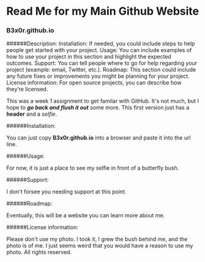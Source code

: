 # Read Me for my Main Github Website

### B3x0r.github.io</h3>

######Description:
Installation: If needed, you could include steps to help people get started with your project.
Usage: You can include examples of how to use your project in this section and highlight the expected outcomes. 
Support: You can tell people where to go for help regarding your project (example: email, Twitter, etc.). 
Roadmap: This section could include any future fixes or improvements you might be planning for your project. 
License information: For open source projects, you can describe how they’re licensed.  

This was a week 1 assignment to get familar with GitHub. It's not much, but I hope to ***go back and flush it out*** some more. This first version just has a **header** and a *selfie*.

######Installation:

You can just copy **B3x0r.github.io** into a browser and paste it into the url line.

######Usage:

For now, it is just a place to see my selfie in front of a butterfly bush.

######Support: 

I don't forsee you needing support at this point.

######Roadmap: 

Eventually, this will be a website you can learn more about me.

######License information:

Please don't use my photo. I took it, I grew the bush behind me, and the photo is of me. I just seems weird that you would have a reason to use my photo. All rights reserved.
